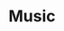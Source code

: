 # Music


<!--

* A/v stuff goes here!

Example learning log (every session! Intentional learning.):
* Teach Your Children.
  - Do an easily countable strum for now
  - 8 counts per chord 
  - 16 counts per line
    - 2nd 8 count starts with down-beat-no-words (words off by one)
  - Chorus words start on beat 3(?) 
     -> "Why" on the 1
     -> Other phrases emph on 1
  - Deep breath (Quickly! 1 beat) after "Cry" 
  - Bm and G are 4 beats.  A is 8 (wrapping up with "And know they")

* Pitch-mindfulness.  Learning to hear.
  - Learning to see (chess/drawing)


-->